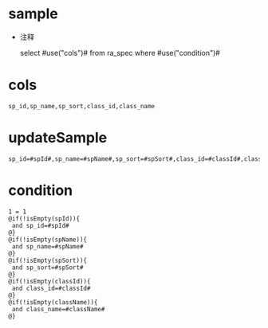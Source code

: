 sample
===
* 注释

	select #use("cols")# from ra_spec  where  #use("condition")#

cols
===
	sp_id,sp_name,sp_sort,class_id,class_name

updateSample
===
	
	sp_id=#spId#,sp_name=#spName#,sp_sort=#spSort#,class_id=#classId#,class_name=#className#

condition
===

	1 = 1  
	@if(!isEmpty(spId)){
	 and sp_id=#spId#
	@}
	@if(!isEmpty(spName)){
	 and sp_name=#spName#
	@}
	@if(!isEmpty(spSort)){
	 and sp_sort=#spSort#
	@}
	@if(!isEmpty(classId)){
	 and class_id=#classId#
	@}
	@if(!isEmpty(className)){
	 and class_name=#className#
	@}
	
	
